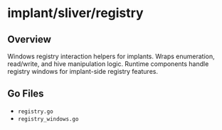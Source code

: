 # implant/sliver/registry

## Overview

Windows registry interaction helpers for implants. Wraps enumeration, read/write, and hive manipulation logic. Runtime components handle registry windows for implant-side registry features.

## Go Files

- `registry.go`
- `registry_windows.go`
